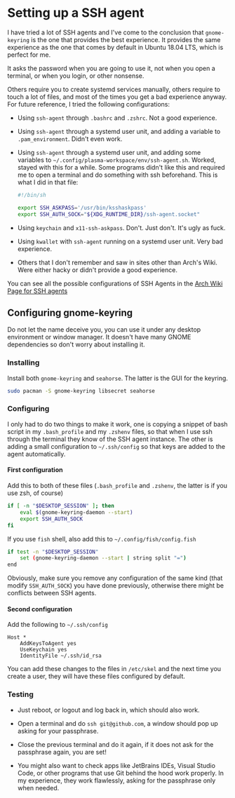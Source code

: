 # Setting up a SSH agent

I have tried a lot of SSH agents and I've come to the conclusion that `gnome-keyring` is the one that provides the best experience. It provides the same experience as the one that comes by default in Ubuntu 18.04 LTS, which is perfect for me.

It asks the password when you are going to use it, not when you open a terminal, or when you login, or other nonsense.

Others require you to create systemd services manually, others require to touch a lot of files, and most of the times you get a bad experience anyway.
For future reference, I tried the following configurations:

- Using `ssh-agent` through `.bashrc` and `.zshrc`. Not a good experience.

- Using `ssh-agent` through a systemd user unit, and adding a variable to `.pam_environment`. Didn't even work.

- Using `ssh-agent` through a systemd user unit, and adding some variables to `~/.config/plasma-workspace/env/ssh-agent.sh`. Worked, stayed with this for a while. Some programs didn't like this and required me to open a terminal and do something with ssh beforehand. This is what I did in that file:

    ```bash
    #!/bin/sh

    export SSH_ASKPASS='/usr/bin/ksshaskpass'
    export SSH_AUTH_SOCK="${XDG_RUNTIME_DIR}/ssh-agent.socket"
    ```

- Using `keychain` and `x11-ssh-askpass`. Don't. Just don't. It's ugly as fuck.

- Using `kwallet` with `ssh-agent` running on a systemd user unit. Very bad experience.

- Others that I don't remember and saw in sites other than Arch's Wiki. Were either hacky or didn't provide a good experience.

You can see all the possible configurations of SSH Agents in the [Arch Wiki Page for SSH agents](https://wiki.archlinux.org/index.php/SSH_keys#SSH_agents)

## Configuring gnome-keyring

Do not let the name deceive you, you can use it under any desktop environment or window manager. It doesn't have many GNOME dependencies so don't worry about installing it.

### Installing

Install both `gnome-keyring` and `seahorse`. The latter is the GUI for the keyring.

```bash
sudo pacman -S gnome-keyring libsecret seahorse
```

### Configuring

I only had to do two things to make it work, one is copying a snippet of bash script in my `.bash_profile` and my `.zshenv` files, so that when I use ssh through the terminal they know of the SSH agent instance. The other is adding a small configuration to `~/.ssh/config` so that keys are added to the agent automatically.

#### First configuration

Add this to both of these files (`.bash_profile` and `.zshenv`, the latter is if you use zsh, of course)

```bash
if [ -n "$DESKTOP_SESSION" ]; then
    eval $(gnome-keyring-daemon --start)
    export SSH_AUTH_SOCK
fi
```

If you use `fish` shell, also add this to `~/.config/fish/config.fish`

```bash
if test -n "$DESKTOP_SESSION"
    set (gnome-keyring-daemon --start | string split "=")
end
```

Obviously, make sure you remove any configuration of the same kind (that modify `SSH_AUTH_SOCK`) you have done previously, otherwise there might be conflicts between SSH agents.

#### Second configuration

Add the following to `~/.ssh/config`

```text
Host *
    AddKeysToAgent yes
    UseKeychain yes
    IdentityFile ~/.ssh/id_rsa
```

You can add these changes to the files in `/etc/skel` and the next time you create a user, they will have these files configured by default.

### Testing

- Just reboot, or logout and log back in, which should also work.

- Open a terminal and do `ssh git@github.com`, a window should pop up asking for your passphrase.

- Close the previous terminal and do it again, if it does not ask for the passphrase again, you are set!

- You might also want to check apps like JetBrains IDEs, Visual Studio Code, or other programs that use Git behind the hood work properly. In my experience, they work flawlessly, asking for the passphrase only when needed.
